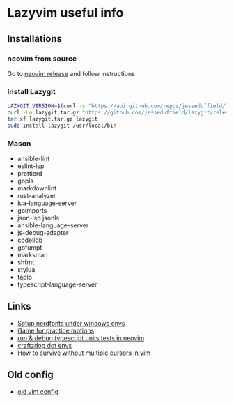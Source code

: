 # Lazyvim useful info

## Installations

### neovim from source

Go to [neovim release](https://github.com/neovim/neovim/releases/tag/stable)
and follow instructions

### Install Lazygit

```sh
LAZYGIT_VERSION=$(curl -s "https://api.github.com/repos/jesseduffield/lazygit/releases/latest" | grep -Po '"tag_name": "v\K[^"]*')
curl -Lo lazygit.tar.gz "https://github.com/jesseduffield/lazygit/releases/latest/download/lazygit_${LAZYGIT_VERSION}_Linux_x86_64.tar.gz"
tar xf lazygit.tar.gz lazygit
sudo install lazygit /usr/local/bin
```

### Mason

- ansible-lint
- eslint-lsp
- prettierd
- gopls
- markdownlint
- rust-analyzer
- lua-language-server
- goimports
- json-lsp jsonls
- ansible-language-server
- js-debug-adapter
- codelldb
- gofumpt
- marksman
- shfmt
- stylua
- taplo
- typescript-language-server

## Links

- [Setup nerdfonts under windows envs](https://webinstall.dev/nerdfont/)
- [Game for practice motions](https://github.com/ThePrimeagen/vim-be-good)
- [run & debug typescript units tests in neovim](https://www.youtube.com/watch?v=7Nt8n3rjfDY)
- [craftzdog dot envs](https://github.com/craftzdog/dotfiles-public)
- [How to survive without multiple cursors in vim](https://vonheikemen.github.io/devlog/tools/how-to-survive-without-multiple-cursors-in-vim/)

## Old config

- [old vim config](../deprecated/init.vim)
